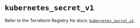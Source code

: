 # `kubernetes_secret_v1`

Refer to the Terraform Registry for docs: [`kubernetes_secret_v1`](https://registry.terraform.io/providers/hashicorp/kubernetes/2.27.0/docs/resources/secret_v1).
